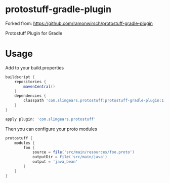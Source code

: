 protostuff-gradle-plugin
========================

Forked from: https://github.com/ramonwirsch/protostuff-gradle-plugin

Protostuff Plugin for Gradle

Usage
=====

Add to your build.properties

```groovy
buildscript {
    repositories {
        mavenCentral()    
    }
    dependencies {
        classpath 'com.slimgears.protostuff:protostuff-gradle-plugin:1.1.2'
    }
}

apply plugin: 'com.slimgears.protostuff'
```

Then you can configure your proto modules

```groovy
protostuff {
    modules {
        foo {
            source = file('src/main/resources/foo.proto')
            outputDir = file('src/main/java')
            output = 'java_bean'
        }
    }
}
```
